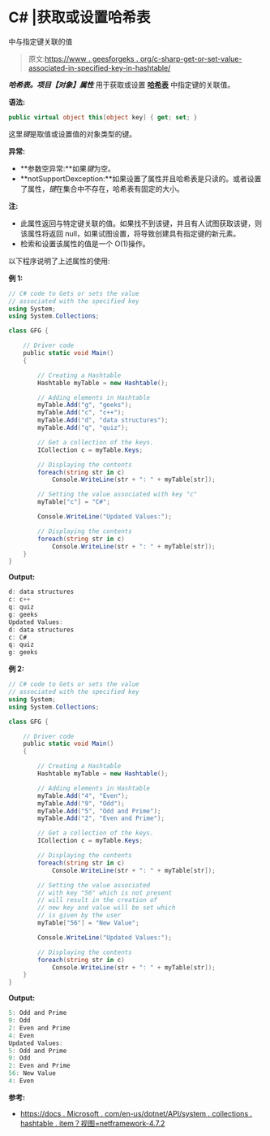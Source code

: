 # C# |获取或设置哈希表

中与指定键关联的值

> 原文:[https://www . geesforgeks . org/c-sharp-get-or-set-value-associated-in-specified-key-in-hashtable/](https://www.geeksforgeeks.org/c-sharp-get-or-set-the-value-associated-with-specified-key-in-hashtable/)

***哈希表。项目【对象】属性*** 用于获取或设置 **[哈希表](https://www.geeksforgeeks.org/c-hashtable-class/)** 中指定键的关联值。

**语法:**

```cs
public virtual object this[object key] { get; set; }
```

这里*键*是取值或设置值的对象类型的键。

**异常:**

*   **参数空异常:**如果*键*为空。
*   **notSupportDexception:**如果设置了属性并且哈希表是只读的。或者设置了属性，*键*在集合中不存在，哈希表有固定的大小。

**注:**

*   此属性返回与特定键关联的值。如果找不到该键，并且有人试图获取该键，则该属性将返回 null，如果试图设置，将导致创建具有指定键的新元素。
*   检索和设置该属性的值是一个 O(1)操作。

以下程序说明了上述属性的使用:

**例 1:**

```cs
// C# code to Gets or sets the value
// associated with the specified key
using System;
using System.Collections;

class GFG {

    // Driver code
    public static void Main()
    {

        // Creating a Hashtable
        Hashtable myTable = new Hashtable();

        // Adding elements in Hashtable
        myTable.Add("g", "geeks");
        myTable.Add("c", "c++");
        myTable.Add("d", "data structures");
        myTable.Add("q", "quiz");

        // Get a collection of the keys.
        ICollection c = myTable.Keys;

        // Displaying the contents
        foreach(string str in c)
            Console.WriteLine(str + ": " + myTable[str]);

        // Setting the value associated with key "c"
        myTable["c"] = "C#";

        Console.WriteLine("Updated Values:");

        // Displaying the contents
        foreach(string str in c)
            Console.WriteLine(str + ": " + myTable[str]);
    }
}
```

**Output:**

```cs
d: data structures
c: c++
q: quiz
g: geeks
Updated Values:
d: data structures
c: C#
q: quiz
g: geeks

```

**例 2:**

```cs
// C# code to Gets or sets the value
// associated with the specified key
using System;
using System.Collections;

class GFG {

    // Driver code
    public static void Main()
    {

        // Creating a Hashtable
        Hashtable myTable = new Hashtable();

        // Adding elements in Hashtable
        myTable.Add("4", "Even");
        myTable.Add("9", "Odd");
        myTable.Add("5", "Odd and Prime");
        myTable.Add("2", "Even and Prime");

        // Get a collection of the keys.
        ICollection c = myTable.Keys;

        // Displaying the contents
        foreach(string str in c)
            Console.WriteLine(str + ": " + myTable[str]);

        // Setting the value associated
        // with key "56" which is not present 
        // will result in the creation of 
        // new key and value will be set which 
        // is given by the user
        myTable["56"] = "New Value";

        Console.WriteLine("Updated Values:");

        // Displaying the contents
        foreach(string str in c)
            Console.WriteLine(str + ": " + myTable[str]);
    }
}
```

**Output:**

```cs
5: Odd and Prime
9: Odd
2: Even and Prime
4: Even
Updated Values:
5: Odd and Prime
9: Odd
2: Even and Prime
56: New Value
4: Even

```

**参考:**

*   [https://docs . Microsoft . com/en-us/dotnet/API/system . collections . hashtable . item？视图=netframework-4.7.2](https://docs.microsoft.com/en-us/dotnet/api/system.collections.hashtable.item?view=netframework-4.7.2)